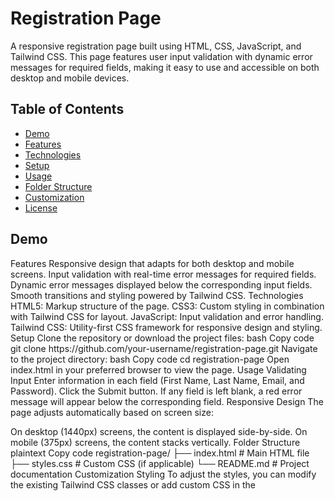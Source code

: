 <h1>Registration Page</h1>
 <p>
            A responsive registration page built using HTML, CSS, JavaScript, and Tailwind CSS. This page features user input validation with dynamic error messages for required fields, making it easy to use and accessible on both desktop and mobile devices.
        </p>

<h2>Table of Contents</h2>
<ul class="list-disc list-inside mb-6">
            <li><a href="#demo">Demo</a></li>
            <li><a href="#features">Features</a></li>
            <li><a href="#technologies">Technologies</a></li>
            <li><a href="#setup">Setup</a></li>
            <li><a href="#usage">Usage</a></li>
            <li><a href="#folder-structure">Folder Structure</a></li>
            <li><a href="#customization">Customization</a></li>
            <li><a href="#license">License</a></li>
        </ul>
<h2 id="demo" class="text-2xl font-semibold mt-8 mb-4">Demo</h2>
Features
Responsive design that adapts for both desktop and mobile screens.
Input validation with real-time error messages for required fields.
Dynamic error messages displayed below the corresponding input fields.
Smooth transitions and styling powered by Tailwind CSS.
Technologies
HTML5: Markup structure of the page.
CSS3: Custom styling in combination with Tailwind CSS for layout.
JavaScript: Input validation and error handling.
Tailwind CSS: Utility-first CSS framework for responsive design and styling.
Setup
Clone the repository or download the project files:
bash
Copy code
git clone https://github.com/your-username/registration-page.git
Navigate to the project directory:
bash
Copy code
cd registration-page
Open index.html in your preferred browser to view the page.
Usage
Validating Input
Enter information in each field (First Name, Last Name, Email, and Password).
Click the Submit button. If any field is left blank, a red error message will appear below the corresponding field.
Responsive Design
The page adjusts automatically based on screen size:

On desktop (1440px) screens, the content is displayed side-by-side.
On mobile (375px) screens, the content stacks vertically.
Folder Structure
plaintext
Copy code
registration-page/
├── index.html         # Main HTML file
├── styles.css         # Custom CSS (if applicable)
└── README.md          # Project documentation
Customization
Styling
To adjust the styles, you can modify the existing Tailwind CSS classes or add custom CSS in the <style> tag within index.html.

Validation
JavaScript validation logic is handled within the <script> tag in index.html. You can add additional validation functions or modify existing error messages.

Media Queries
For custom screen sizes, adjust the media queries within the <style> tag.

css
Copy code
@media (min-width: 1440px) { /* Styles for desktop */ }
@media (max-width: 375px) { /* Styles for mobile */ }
License
This project is licensed under the MIT License. Feel free to use, modify, and distribute it as you like.

